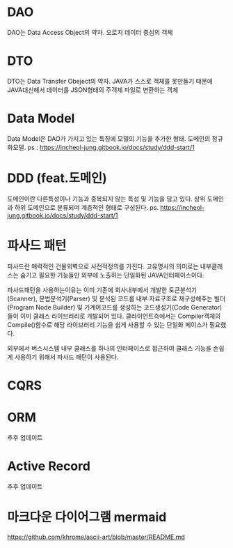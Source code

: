 # DAO
DAO는 Data Access Object의 약자. 오로지 데이터 중심의 객체

# DTO
DTO는 Data Transfer Obeject의 약자.
JAVA가 스스로 객체를 못만들기 때문에 JAVA대신해서 데이터를 JSON형태의 주객체 파일로 변환하는 객체

# Data Model
Data Model은 DAO가 가지고 있는 특징에 모델의 기능을 추가한 형태. 도메인의 정규화모델. 
ps : https://incheol-jung.gitbook.io/docs/study/ddd-start/1

# DDD (feat.도메인)
도메인이란 다른특성이나 기능과 중복되지 않는 특성 및 기능을 담고 있다. 상위 도메인과 하위 도메인으로 분류되며 계층적인 형태로 구성된다.
ps. https://incheol-jung.gitbook.io/docs/study/ddd-start/1

# 파사드 패턴
파사드란 매력적인 건물외벽으로 사전적정의를 가진다.
고유명사의 의미로는 내부클래스는 숨기고 필요한 기능들만
외부에 노출하는 단일화된 JAVA인터페이스이다.

파사드패턴을 사용하는이유는 이미 기존에 회사내부에서 개발한
토큰분석기(Scanner), 문법분석기(Parser) 및 분석된 코드를 내부 자료구조로 재구성해주는 빌더(Program Node Builder) 및 기계어코드를 생성하는 코드생성기(Code Generator)들이 이미 클래스 라이브러리로 개발되어 있다. 클라이언트측에서는 Compiler객체의 Compile()함수로 해당 라이브러리 기능을 쉽게 사용할 수 있는 단일화 페이스가 필요했다.

 외부에서 버스시스템 내부 클래스를 하나의 인터페이스로 접근하여 클래스 기능을 손쉽게 사용하기 위해서 파사드 패턴이 사용된다.

# CQRS

# ORM
추후 업데이트
# Active Record
추후 업데이트 
# 마크다운 다이어그램 mermaid
https://github.com/khrome/ascii-art/blob/master/README.md